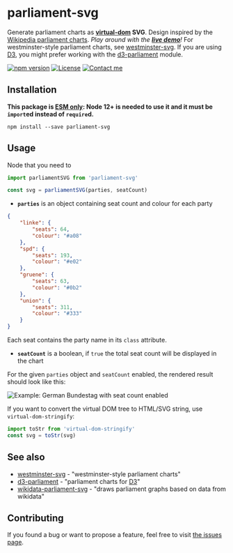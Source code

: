 # parliament-svg

Generate parliament charts as **[virtual-dom](https://github.com/Matt-Esch/virtual-dom#virtual-dom) SVG**. Design inspired by the [Wikipedia parliament charts](https://github.com/slashme/parliamentdiagram). *Play around with the [__live demo__](https://juliuste.github.io/parliament-svg/)!* For westminster-style parliament charts, see [westminster-svg](https://github.com/juliuste/westminster-svg). If you are using [D3](https://github.com/d3/d3/), you might prefer working with the [d3-parliament](https://github.com/geoffreybr/d3-parliament) module.

[![npm version](https://img.shields.io/npm/v/parliament-svg.svg)](https://www.npmjs.com/package/parliament-svg)
[![License](https://img.shields.io/github/license/juliuste/parliament-svg.svg?style=flat)](license)
[![Contact me](https://img.shields.io/badge/contact-email-turquoise)](mailto:mail@juliustens.eu)

## Installation

**This package is [ESM only](https://gist.github.com/sindresorhus/a39789f98801d908bbc7ff3ecc99d99c): Node 12+ is needed to use it and it must be `import`ed instead of `require`d.**

```shell
npm install --save parliament-svg
```

## Usage

Node that you need to

```js
import parliamentSVG from 'parliament-svg'

const svg = parliamentSVG(parties, seatCount)
```

- **`parties`** is an object containing seat count and colour for each party

```json
{
	"linke": {
		"seats": 64,
		"colour": "#a08"
	},
	"spd": {
		"seats": 193,
		"colour": "#e02"
	},
	"gruene": {
		"seats": 63,
		"colour": "#0b2"
	},
	"union": {
		"seats": 311,
		"colour": "#333"
	}
}
```
Each seat contains the party name in its `class` attribute.

- **`seatCount`** is a boolean, if `true` the total seat count will be displayed in the chart

For the given `parties` object and `seatCount` enabled, the rendered result should look like this:

![Example: German Bundestag with seat count enabled](https://rawgit.com/juliuste/parliament-svg/main/example/seatCount.svg)

If you want to convert the virtual DOM tree to HTML/SVG string, use `virtual-dom-stringify`:

```js
import toStr from 'virtual-dom-stringify'
const svg = toStr(svg)
```

## See also

- [westminster-svg](https://github.com/juliuste/westminster-svg) - "westminster-style parliament charts"
- [d3-parliament](https://github.com/geoffreybr/d3-parliament) - "parliament charts for [D3](https://github.com/d3/d3/)"
- [wikidata-parliament-svg](https://github.com/k-nut/wikidata-parliament-svg) - "draws parliament graphs based on data from wikidata"

## Contributing

If you found a bug or want to propose a feature, feel free to visit [the issues page](https://github.com/juliuste/parliament-svg/issues).

